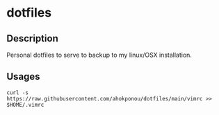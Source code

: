 # dotfiles

## Description
Personal dotfiles to serve to backup to my linux/OSX installation.

## Usages

```shell
curl -s https://raw.githubusercontent.com/ahokponou/dotfiles/main/vimrc >> $HOME/.vimrc
```

